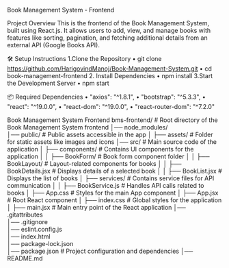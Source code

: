 Book Management System - Frontend

Project Overview
This is the frontend of the Book Management System, built using React.js. It allows users to add, view, and manage books with features like sorting, pagination, and fetching additional details from an external API (Google Books API).

🛠️ Setup Instructions
         1.Clone the Repository
•	git clone  https://github.com/HarigovindManoj/Book-Management-System.git
•	cd book-management-frontend
        2. Install Dependencies
•	npm install
        3.Start the Development Server
•	npm start
  
📦 Required Dependencies
•	"axios": "^1.8.1",
•	"bootstrap": "^5.3.3",
•	"react": "^19.0.0",
•	"react-dom": "^19.0.0",
•	"react-router-dom": "^7.2.0"


 Book Management System Frontend
 bms-frontend/              # Root directory of the Book Management System frontend
│── node_modules/          
│── public/                # Public assets accessible in the app
│   ├── assets/            # Folder for static assets like images and icons
│── src/                   # Main source code of the application
│   ├── components/        # Contains UI components for the application
│   │   ├── BookForm/      # Book form component folder
│   │   ├── BookLayout/    # Layout-related components for books
│   │   ├── BookDetails.jsx # Displays details of a selected book
│   │   ├── BookList.jsx   # Displays the list of books
│   ├── services/          # Contains service files for API communication
│   │   ├── BookService.js # Handles API calls related to books
│   ├── App.css            # Styles for the main App component
│   ├── App.jsx            # Root React component
│   ├── index.css          # Global styles for the application
│   ├── main.jsx           # Main entry point of the React application
│── .gitattributes         
│── .gitignore             
│── eslint.config.js      
│── index.html             
│── package-lock.json      
│── package.json           # Project configuration and dependencies
│── README.md              

